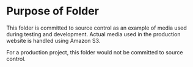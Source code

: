 # Purpose of Folder

This folder is committed to source control as an example of media used during testing and development. Actual media used in the production website is handled using Amazon S3.

For a production project, this folder would not be committed to source control.
